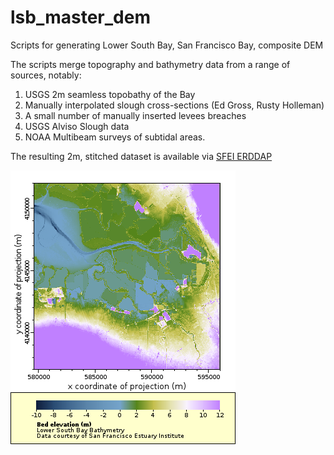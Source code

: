 # lsb_master_dem
Scripts for generating Lower South Bay, San Francisco Bay, composite DEM

The scripts merge topography and bathymetry data from a range of sources, notably:
  1. USGS 2m seamless topobathy of the Bay
  2. Manually interpolated slough cross-sections (Ed Gross, Rusty Holleman)
  3. A small number of manually inserted levees breaches
  4. USGS Alviso Slough data
  5. NOAA Multibeam surveys of subtidal areas.
  
 The resulting 2m, stitched dataset is available via 
 <a href="http://sfbaynutrients.sfei.org/erddap/griddap/bathy_sfei_lsb_v001.graph">SFEI ERDDAP</a>
 
<img src="docs/bathy_sfei_lsb_v001.png"/>
